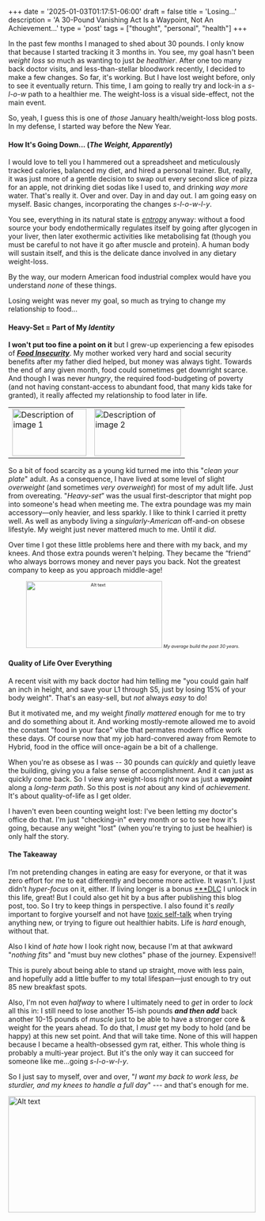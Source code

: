 +++
date = '2025-01-03T01:17:51-06:00'
draft = false
title = 'Losing...'
description = 'A 30-Pound Vanishing Act Is a Waypoint, Not An Achievement...'
type = 'post'
tags = ["thought", "personal", "health"]
+++

In the past few months I managed to shed about 30 pounds.  I only know that because I started tracking it 3 months in.  You see, my goal hasn't been *weight loss* so much as wanting to just *be healthier*.  After one too many back doctor visits, and less-than-stellar bloodwork recently, I decided to make a few changes.  So far, it's working.  But I have lost weight before, only to see it eventually return.  This time, I am going to really try and lock-in a *s-l-o-w* path to a healthier me.  The weight-loss is a visual side-effect, not the main event. <br />

So, yeah, I guess this is one of *those* January health/weight-loss blog posts. In my defense, I started way before the New Year.

#### How It's Going Down... (*The Weight, Apparently*)

I would love to tell you I hammered out a spreadsheet and meticulously tracked calories, balanced my diet, and hired a personal trainer. But, really, it was just more of a gentle decision to swap out every second slice of pizza for an apple, not drinking diet sodas like I used to, and drinking *way more* water.  That's really it. Over and over. Day in and day out. I am going easy on myself. Basic changes, incorporating the changes *s-l-o-w-l-y*. <br /> 

You see, everything in its natural state is [*entropy*](https://en.wikipedia.org/wiki/Introduction_to_entropy) anyway: without a food source your body endothermically regulates itself by going after glycogen in your liver, then later exothermic activities like metabolising fat (though you must be careful to not have it go after muscle and protein).  A human body will sustain itself, and this is the delicate dance involved in any dietary weight-loss.<br />

By the way, our modern American food industrial complex would have you understand *none* of these things. <br /> 

Losing weight was never my goal, so much as trying to change my relationship to food... <br />

#### Heavy-Set = Part of My *Identity*

**I won't put too fine a point on it** but I grew-up experiencing a few episodes of [***Food Insecurity***](https://en.wikipedia.org/wiki/Food_security).  My mother worked very hard and social security benefits after my father died helped, but money was always tight. Towards the end of any given month, food could sometimes get downright scarce. And though I was never *hungry*, the required food-budgeting of poverty (and not having constant-access to abundant food, that many kids take for granted), it really affected my relationship to food later in life.

<table>
  <tr>
    <td>
     <img src="https://julianwest.me/Blog/posts/images/JW-six.jpg" alt="Description of image 1" width="150" height="95">
      <div></div>
      </td>
      <td>
      <img src="https://julianwest.me/Blog/posts/images/JW-eight.jpeg" alt="Description of image 2" width="175" height="95">
      <div></div>
      </td>
  </tr>
</table>

So a bit of food scarcity as a young kid turned me into this "*clean your plate*" adult. As a consequence, I have lived at some level of slight *overweight* (and sometimes *very overweight*) for most of my adult life. Just from overeating. "*Heavy-set*” was the usual first-descriptor that might pop into someone's head when meeting me. The extra poundage was my main accessory—only heavier, and less sparkly.  I like to think I carried it pretty well.  As well as anybody living a *singularly-American* off-and-on obsese lifestyle. My weight just never mattered much to me. Until it *did*.  <br /> 

Over time I got these little problems here and there with my back, and my knees.  And those extra pounds weren't helping.  They became the “friend” who always borrows money and never pays you back. Not the greatest company to keep as you approach middle-age! <br />

<div style="text-align: center; font-size: 9px;">
<img src="https://julianwest.me/Blog/posts/images/jdub-heavy.jpeg" alt="Alt text" width="275" height="135"> 
<i>My average build the past 30 years. </i></div>

#### Quality of Life Over Everything

A recent visit with my back doctor had him telling me "you could gain half an inch in height, and save your L1 through S5, just by losing 15% of your body weight".  That's an easy-sell, but *not* always *easy* to do! <br />  

But it motivated me, and my weight *finally mattered* enough for me to try and do something about it.  And working mostly-remote allowed me to avoid the constant "food in your face" vibe that permates modern office work these days. Of course now that my job hard-convered away from Remote to Hybrid, food in the office will once-again be a bit of a challenge.

When you're as obsese as I was -- 30 pounds can *quickly* and quietly leave the building, giving you a false sense of accomplishment. And it can just as quickly come back.  So I view any weight-loss right now as just a ***waypoint*** along a *long-term path*.  So this post is *not* about any kind of *achievement*.  It's about quality-of-life as I get older.  <br /> 

I haven't even been counting weight lost: I've been letting my doctor's office do that.  I'm just "checking-in" every month or so to see how it's going, because any weight "lost" (when you're trying to just be healhier) is only half the story.   <br />

#### The Takeaway

I’m not pretending changes in eating are easy for everyone, or that it was zero effort for me to eat differently and become more active.  It wasn't.  I just didn’t *hyper-focus* on it, either. If living longer is a bonus [***DLC](https://en.wikipedia.org/wiki/Downloadable_content) I unlock in this life, great!  But I could also get hit by a bus after publishing this blog post, too. So I try to keep things in perspective. I also found it's *really* important to forgive yourself and not have [toxic self-talk](https://www.verywellmind.com/negative-self-talk-and-how-it-affects-us-4161304) when trying anything new, or trying to figure out healthier habits.  Life is *hard* enough, without that.  <br />

Also I kind of *hate* how I look right now, because I'm at that awkward "*nothing fits*" and "must buy new clothes" phase of the journey. Expensive!! <br /> 

This is purely about being able to stand up straight, move with less pain, and hopefully add a little buffer to my total lifespan—just enough to try out 85 new breakfast spots. <br />

Also, I'm not even *halfway* to where I ultimately need to *get* in order to *lock* all this in: I still need to lose another 15-ish pounds ***and then add*** back another 10-15 pounds of *muscle* just to be able to have a stronger core & weight for the years ahead.  To do that, I *must* get my body to hold (and be happy) at this new set point.  And that will take time. None of this will happen because I became a health-obsessed gym rat, either.  This whole thing is probably a multi-year project.  But it's the only way it can succeed for someone like me...going *s-l-o-w-l-y*.  <br />

So I just say to myself, over and over, "*I want my back to work less, be sturdier, and my knees to handle a full day*" --- and that's enough for me. <br />

<img src="https://julianwest.me/Blog/posts/2024/BrownJacket/jdub-blue-jacket.jpeg" alt="Alt text" width="500" height="235">